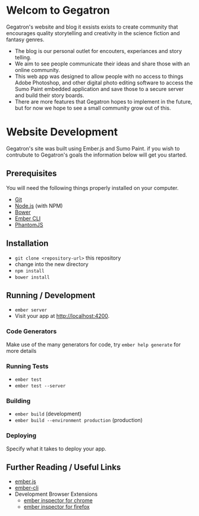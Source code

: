 # Welcom to Gegatron

  Gegatron's website and blog it exsists exists to create community that encourages quality storytelling and       creativity in the science fiction and fantasy genres.
  
  * The blog is our personal outlet for encouters, experiances and story telling.
  * We aim to see people communicate their ideas and share those with an online community.
  * This web app was designed to allow people with no access to things Adobe Photoshop, and other digital photo editing software to access the Sumo Paint embedded application and save those to a secure server and build their story boards. 
  * There are more features that Gegatron hopes to implement in the future, but for now we hope to see a small community grow out of this.
  

# Website Development

  Gegatron's site was built using Ember.js and Sumo Paint. if you wish to contrubute to Gegatron's goals the information below will get you started. 


## Prerequisites

You will need the following things properly installed on your computer.

* [Git](http://git-scm.com/)
* [Node.js](http://nodejs.org/) (with NPM)
* [Bower](http://bower.io/)
* [Ember CLI](http://www.ember-cli.com/)
* [PhantomJS](http://phantomjs.org/)

## Installation

* `git clone <repository-url>` this repository
* change into the new directory
* `npm install`
* `bower install`

## Running / Development

* `ember server`
* Visit your app at [http://localhost:4200](http://localhost:4200).

### Code Generators

Make use of the many generators for code, try `ember help generate` for more details

### Running Tests

* `ember test`
* `ember test --server`

### Building

* `ember build` (development)
* `ember build --environment production` (production)

### Deploying

Specify what it takes to deploy your app.

## Further Reading / Useful Links

* [ember.js](http://emberjs.com/)
* [ember-cli](http://www.ember-cli.com/)
* Development Browser Extensions
  * [ember inspector for chrome](https://chrome.google.com/webstore/detail/ember-inspector/bmdblncegkenkacieihfhpjfppoconhi)
  * [ember inspector for firefox](https://addons.mozilla.org/en-US/firefox/addon/ember-inspector/)

